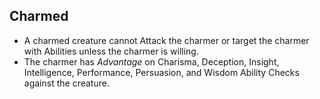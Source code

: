 ## Charmed

* A charmed creature cannot Attack the charmer or target the charmer with Abilities unless the charmer is willing.
* The charmer has *Advantage* on Charisma, Deception, Insight, Intelligence, Performance, Persuasion, and Wisdom Ability Checks against the creature.
